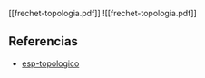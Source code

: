 [[frechet-topologia.pdf]]
![[frechet-topologia.pdf]]

## Referencias
- [esp-topologico](./esp-topologico.md)
